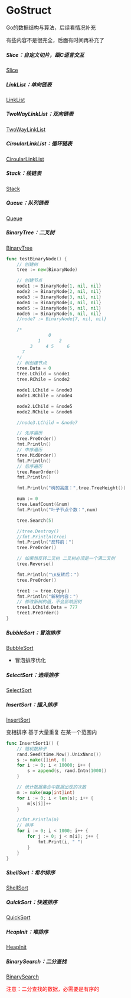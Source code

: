 # GoStruct
Go的数据结构与算法，后续看情况补充

有些内容不是很完全，后面有时间再补充了

##### Slice：自定义切片，跟C语言交互

[Slice](https://github.com/xuefengyuan/GoStruct/tree/master/src/Slice.go)

##### LinkList：单向链表

[LinkList](https://github.com/xuefengyuan/GoStruct/blob/master/src/LinkList.go)

##### TwoWayLinkList：双向链表

[TwoWayLinkList](https://github.com/xuefengyuan/GoStruct/blob/master/src/TwoWayLinkList.go)

##### CiroularLinkList：循环链表

[CiroularLinkList](https://github.com/xuefengyuan/GoStruct/blob/master/src/CiroularLinkList.go)

##### Stack：栈链表

[Stack](https://github.com/xuefengyuan/GoStruct/blob/master/src/Stack.go)

##### Queue：队列链表

[Queue](https://github.com/xuefengyuan/GoStruct/blob/master/src/Queue.go)

##### BinaryTree：二叉树

[BinaryTree](https://github.com/xuefengyuan/GoStruct/blob/master/src/BinaryTree.go)

```go
func testBinaryNode() {
    // 创建树
    tree := new(BinaryNode)

    // 创建节点
    node1 := BinaryNode{1, nil, nil}
    node2 := BinaryNode{2, nil, nil}
    node3 := BinaryNode{3, nil, nil}
    node4 := BinaryNode{4, nil, nil}
    node5 := BinaryNode{5, nil, nil}
    node6 := BinaryNode{6, nil, nil}
    //node7 := BinaryNode{7, nil, nil}

    /*
                0
            1       2
         3     4 5     6
      7
    */
    // 树创建节点
    tree.Data = 0
    tree.LChild = &node1
    tree.RChile = &node2

    node1.LChild = &node3
    node1.RChile = &node4

    node2.LChild = &node5
    node2.RChile = &node6

    //node3.LChild = &node7

    // 先序遍历
    tree.PreOrder()
    fmt.Println()
    // 中序遍历
    tree.MidOrder()
    fmt.Println()
    // 后序遍历
    tree.RearOrder()
    fmt.Println()

    fmt.Println("树的高度：",tree.TreeHeight())

    num := 0
    tree.LeafCount(&num)
    fmt.Println("叶子节点个数：",num)

    tree.Search(5)

    //tree.Destroy()
    //fmt.Println(tree)
    fmt.Println("反转前：")
    tree.PreOrder()

    // 如果想反转二叉树 二叉树必须是一个满二叉树
    tree.Reverse()

    fmt.Println("\n反转后：")
    tree.PreOrder()

    tree1 := tree.Copy()
    fmt.Println("新树内容：")
    // 修改新树的值，不会影响旧树
    tree1.LChild.Data = 777
    tree1.PreOrder()
}
```

##### BubbleSort：冒泡排序

[BubbleSort](https://github.com/xuefengyuan/GoStruct/blob/master/src/BubbleSort.go)

- 冒泡排序优化

##### SelectSort：选择排序

[SelectSort](https://github.com/xuefengyuan/GoStruct/blob/master/src/SelectSort.go)

##### InsertSort：插入排序

[InsertSort](https://github.com/xuefengyuan/GoStruct/blob/master/src/InsertSort.go)

变相排序  基于大量重复 在某一个范围内

```go
func InsertSort1() {
    // 随机数种子
    rand.Seed(time.Now().UnixNano())
    s := make([]int, 0)
    for i := 0; i < 10000; i++ {
        s = append(s, rand.Intn(1000))
    }

    // 统计数据集合中数据出现的次数
    m := make(map[int]int)
    for i := 0; i < len(s); i++ {
        m[s[i]]++
    }

    //fmt.Println(m)
    // 排序
    for i := 0; i < 1000; i++ {
        for j := 0; j < m[i]; j++ {
            fmt.Print(i, " ")
        }
    }
}
```

##### ShellSort：希尔排序

[ShellSort](https://github.com/xuefengyuan/GoStruct/blob/master/src/ShellSort.go)

##### QuickSort：快速排序

[QuickSort](https://github.com/xuefengyuan/GoStruct/blob/master/src/QuickSort.go)

##### HeapInit：堆排序

[HeapInit](https://github.com/xuefengyuan/GoStruct/blob/master/src/HeapInit.go)

##### BinarySearch：二分查找

[BinarySearch](https://github.com/xuefengyuan/GoStruct/blob/master/src/BinarySearch.go)

<font color=red>注意：二分查找的数据，必需要是有序的</font>
















